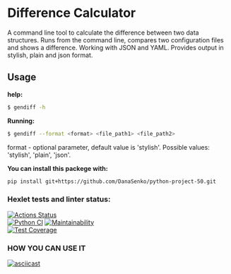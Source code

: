 # Difference Calculator

A command line tool to calculate the difference between two data structures.
Runs from the command line, compares two configuration files and shows a difference.
Working with JSON and YAML.
Provides output in stylish, plain and json format.

## Usage

**help:**

```bash
$ gendiff -h
```

**Running:**

```bash
$ gendiff --format <format> <file_path1> <file_path2> 
```

format - optional parameter, default value is 'stylish'.
Possible values: 'stylish', 'plain', 'json'.


**You can install this packege with:**
```bash
pip install git+https://github.com/DanaSenko/python-project-50.git
```


### Hexlet tests and linter status:
[![Actions Status](https://github.com/DanaSenko/python-project-50/actions/workflows/hexlet-check.yml/badge.svg)](https://github.com/DanaSenko/python-project-50/actions)  
[![Python CI](https://github.com/DanaSenko/python-project-50/actions/workflows/main.yml/badge.svg)](https://github.com/DanaSenko/python-project-50/actions/workflows/main.yml)
[![Maintainability](https://api.codeclimate.com/v1/badges/424238d088ff8cc6de4b/maintainability)](https://codeclimate.com/github/DanaSenko/python-project-50/maintainability)                                   
[![Test Coverage](https://api.codeclimate.com/v1/badges/424238d088ff8cc6de4b/test_coverage)](https://codeclimate.com/github/DanaSenko/python-project-50/test_coverage)


### HOW YOU CAN USE IT

[![asciicast](https://asciinema.org/a/84GATtiHRlxyjxNkjcfmcTjbh.svg)](https://asciinema.org/a/84GATtiHRlxyjxNkjcfmcTjbh) 